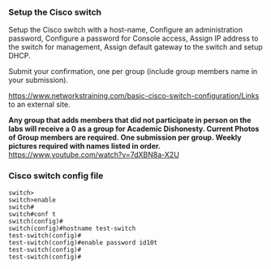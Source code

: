 ### Setup the Cisco switch 

Setup the Cisco switch with a host-name, Configure an administration password, Configure a password for Console access, Assign IP address to the switch for management, Assign default gateway to the switch and setup DHCP.

Submit your confirmation, one per group (include group members name in your submission).

https://www.networkstraining.com/basic-cisco-switch-configuration/Links to an external site.

**Any group that adds members that did not participate in person on the labs will receive a 0 as a group for Academic Dishonesty. Current Photos of Group members are required. One submission per group. Weekly pictures required with names listed in order.**
https://www.youtube.com/watch?v=7dXBN8a-X2U

### Cisco switch config file
```
switch>
switch>enable
switch#
switch#conf t
switch(config)#
switch(config)#hostname test-switch
test-switch(config)#
test-switch(config)#enable password id10t
test-switch(config)#
test-switch(config)#





```